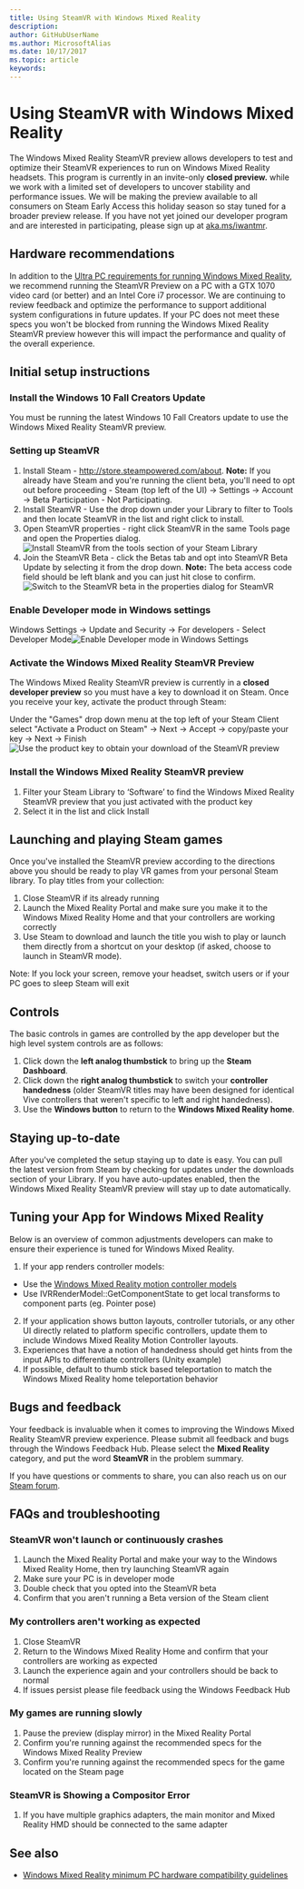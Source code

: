 ```yaml
---
title: Using SteamVR with Windows Mixed Reality
description: 
author: GitHubUserName
ms.author: MicrosoftAlias
ms.date: 10/17/2017
ms.topic: article
keywords: 
---
```



# Using SteamVR with Windows Mixed Reality

The Windows Mixed Reality SteamVR preview allows developers to test and optimize their SteamVR experiences to run on Windows Mixed Reality headsets. This program is currently in an invite-only **closed preview.** while we work with a limited set of developers to uncover stability and performance issues. We will be making the preview available to all consumers on Steam Early Access this holiday season so stay tuned for a broader preview release. If you have not yet joined our developer program and are interested in participating, please sign up at [aka.ms/iwantmr](http://aka.ms/iwantmr).

## Hardware recommendations

In addition to the [Ultra PC requirements for running Windows Mixed Reality](windows-mixed-reality-minimum-pc-hardware-compatibility-guidelines.md), we recommend running the SteamVR Preview on a PC with a GTX 1070 video card (or better) and an Intel Core i7 processor. We are continuing to review feedback and optimize the performance to support additional system configurations in future updates. If your PC does not meet these specs you won't be blocked from running the Windows Mixed Reality SteamVR preview however this will impact the performance and quality of the overall experience.

## Initial setup instructions

### Install the Windows 10 Fall Creators Update

You must be running the latest Windows 10 Fall Creators update to use the Windows Mixed Reality SteamVR preview.

### Setting up SteamVR
1. Install Steam - http://store.steampowered.com/about. **Note:** If you already have Steam and you're running the client beta, you'll need to opt out before proceeding - Steam (top left of the UI) -> Settings -> Account -> Beta Participation - Not Participating.
2. Install SteamVR - Use the drop down under your Library to filter to Tools and then locate SteamVR in the list and right click to install.
3. Open SteamVR properties - right click SteamVR in the same Tools page and open the Properties dialog.![Install SteamVR from the tools section of your Steam Library](images/steamvr-install.png)
4. Join the SteamVR Beta - click the Betas tab and opt into SteamVR Beta Update by selecting it from the drop down. **Note:** The beta access code field should be left blank and you can just hit close to confirm.![Switch to the SteamVR beta in the properties dialog for SteamVR](images/steamvr-beta.png)

### Enable Developer mode in Windows settings

Windows Settings -> Update and Security -> For developers - Select Developer Mode![Enable Developer mode in Windows Settings](images/steamvr-devmode.png)

### Activate the Windows Mixed Reality SteamVR Preview

The Windows Mixed Reality SteamVR preview is currently in a **closed developer preview** so you must have a key to download it on Steam. Once you receive your key, activate the product through Steam:

Under the "Games" drop down menu at the top left of your Steam Client select "Activate a Product on Steam" -> Next -> Accept -> copy/paste your key -> Next -> Finish![Use the product key to obtain your download of the SteamVR preview](images/steamvr-activateproduct.jpg)

### Install the Windows Mixed Reality SteamVR preview
1. Filter your Steam Library to ‘Software’ to find the Windows Mixed Reality SteamVR preview that you just activated with the product key
2. Select it in the list and click Install

## Launching and playing Steam games

Once you've installed the SteamVR preview according to the directions above you should be ready to play VR games from your personal Steam library. To play titles from your collection:
1. Close SteamVR if its already running
2. Launch the Mixed Reality Portal and make sure you make it to the Windows Mixed Reality Home and that your controllers are working correctly
3. Use Steam to download and launch the title you wish to play or launch them directly from a shortcut on your desktop (if asked, choose to launch in SteamVR mode).

Note: If you lock your screen, remove your headset, switch users or if your PC goes to sleep Steam will exit

## Controls

The basic controls in games are controlled by the app developer but the high level system controls are as follows:
1. Click down the **left analog thumbstick** to bring up the **Steam Dashboard**.
2. Click down the **right analog thumbstick** to switch your **controller handedness** (older SteamVR titles may have been designed for identical Vive controllers that weren't specific to left and right handedness).
3. Use the **Windows button** to return to the **Windows Mixed Reality home**.

## Staying up-to-date

After you've completed the setup staying up to date is easy. You can pull the latest version from Steam by checking for updates under the downloads section of your Library. If you have auto-updates enabled, then the Windows Mixed Reality SteamVR preview will stay up to date automatically.

## Tuning your App for Windows Mixed Reality

Below is an overview of common adjustments developers can make to ensure their experience is tuned for Windows Mixed Reality.
1. If your app renders controller models:
* Use the [Windows Mixed Reality motion controller models](motion-controllers.md#rendering-the-motion-controller-model)
* Use IVRRenderModel::GetComponentState to get local transforms to component parts (eg. Pointer pose)
2. If your application shows button layouts, controller tutorials, or any other UI directly related to platform specific controllers, update them to include Windows Mixed Reality Motion Controller layouts.
3. Experiences that have a notion of handedness should get hints from the input APIs to differentiate controllers (Unity example)
4. If possible, default to thumb stick based teleportation to match the Windows Mixed Reality home teleportation behavior

## Bugs and feedback

Your feedback is invaluable when it comes to improving the Windows Mixed Reality SteamVR preview experience. Please submit all feedback and bugs through the Windows Feedback Hub. Please select the **Mixed Reality** category, and put the word **SteamVR** in the problem summary.

If you have questions or comments to share, you can also reach us on our [Steam forum](http://steamcommunity.com/app/719950/discussions/).

## FAQs and troubleshooting

### SteamVR won't launch or continuously crashes
1. Launch the Mixed Reality Portal and make your way to the Windows Mixed Reality Home, then try launching SteamVR again
2. Make sure your PC is in developer mode
3. Double check that you opted into the SteamVR beta
4. Confirm that you aren't running a Beta version of the Steam client

### My controllers aren't working as expected
1. Close SteamVR
2. Return to the Windows Mixed Reality Home and confirm that your controllers are working as expected
3. Launch the experience again and your controllers should be back to normal
4. If issues persist please file feedback using the Windows Feedback Hub

### My games are running slowly
1. Pause the preview (display mirror) in the Mixed Reality Portal
2. Confirm you're running against the recommended specs for the Windows Mixed Reality Preview
3. Confirm you're running against the recommended specs for the game located on the Steam page

### SteamVR is Showing a Compositor Error
1. If you have multiple graphics adapters, the main monitor and Mixed Reality HMD should be connected to the same adapter

## See also
* [Windows Mixed Reality minimum PC hardware compatibility guidelines](windows-mixed-reality-minimum-pc-hardware-compatibility-guidelines.md)
